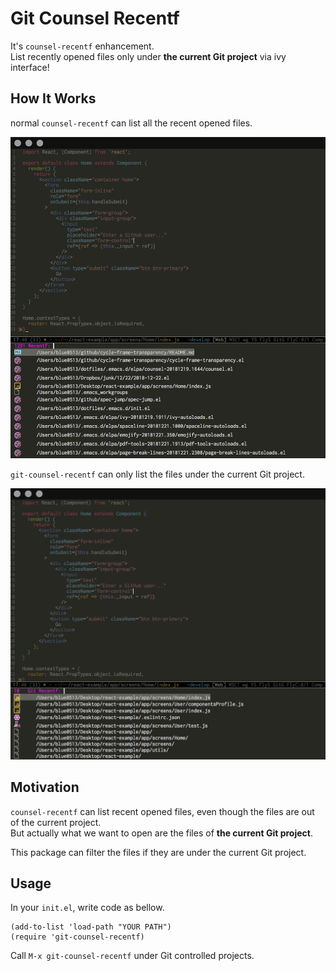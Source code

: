 # Git Counsel Recentf

It's `counsel-recentf` enhancement.  
List recently opened files only under **the current Git project** via ivy interface!

## How It Works

normal `counsel-recentf` can list all the recent opened files.

![image](./images/before.png)

`git-counsel-recentf` can only list the files under the current Git project.

![image](./images/after.png)

## Motivation

`counsel-recentf` can list recent opened files, even though the files are out of the current project.  
But actually what we want to open are the files of **the current Git project**.

This package can filter the files if they are under the current Git project.

## Usage

In your `init.el`, write code as bellow.

```elisp
(add-to-list 'load-path "YOUR PATH")
(require 'git-counsel-recentf)
```

Call `M-x git-counsel-recentf` under Git controlled projects.
